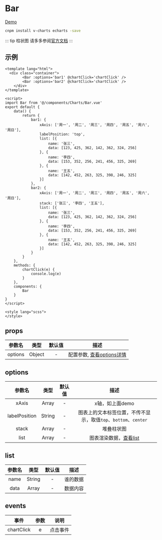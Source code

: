 # Bar
[Demo](http://watasi.gitee.io/infozx_api/dist/#/bar.html)
``` bash
cnpm install v-charts echarts -save
```

::: tip 柱状图
请多多参阅[官方文档](https://v-charts.js.org/#/)
:::

## 示例
``` vue{9}
<template lang="html">
  <div class="container">
		<Bar :options='bar1' @chartClick='chartClick' />
		<Bar :options='bar2' @chartClick='chartClick' />
	</div>
</template>

<script>
import Bar from '@/components/Charts/Bar.vue'
export default {
	data() {
		return {
			bar1: {
				xAxis: ['周一', '周二', '周三', '周四', '周五', '周六', '周日'],
				labelPosition: 'top',
				list: [{
					name: '张三',
					data: [123, 425, 362, 142, 362, 324, 256]
				}, {
					name: '李四',
					data: [153, 352, 256, 241, 456, 325, 269]
				}, {
					name: '王五',
					data: [142, 452, 263, 325, 398, 246, 325]
				}]
			},
			bar2: {
				xAxis: ['周一', '周二', '周三', '周四', '周五', '周六', '周日'],
				stack: ['张三', '李四', '王五'],
				list: [{
					name: '张三',
					data: [123, 425, 362, 142, 362, 324, 256]
				}, {
					name: '李四',
					data: [153, 352, 256, 241, 456, 325, 269]
				}, {
					name: '王五',
					data: [142, 452, 263, 325, 398, 246, 325]
				}]
			}
		}
	},
	methods: {
		chartClick(e) {
			console.log(e)
		}
	},
	components: {
		Bar
	}
}
</script>

<style lang="scss">
</style>
```

## props
|参数名|类型|默认值|描述|
|:---:|:---:|:---:|:---:|
|options|Object|-|配置参数, [查看options详情](#options)|

## options
|参数名|类型|默认值|描述|
|:---:|:---:|:---:|:---:|
|xAxis|Array|-|x轴，如上面demo|
|labelPosition|String|-|图表上的文本标签位置，不传不显示，取值`top`、`bottom`、`center`|
|stack|Array|-|堆叠柱状图|
|list|Array|-|图表渲染数据，[查看list](#list)|

## list
|参数名|类型|默认值|描述|
|:---:|:---:|:---:|:---:|
|name|String|-|谁的数据|
|data|Array|-|数据内容|

## events
|事件|参数|说明|
|:---:|:---:|:---:|
|chartClick|e|点击事件|